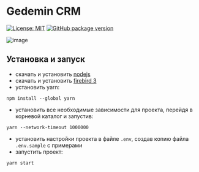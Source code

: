 # Gedemin CRM

[![License: MIT](https://img.shields.io/badge/License-MIT-yellow.svg?style=flat-square)](https://opensource.org/licenses/MIT)
[![GitHub package version](https://img.shields.io/github/package-json/v/gsbelarus/gdmn-nxt?style=flat-square)](https://github.com/gsbelarus/gdmn-nxt/)

![image](https://user-images.githubusercontent.com/11502258/204565528-24a71789-4bb5-4072-a201-511ea5e921cd.png)

## Установка и запуск
 - скачать и установить [nodejs](https://nodejs.org/en/download/)
 - скачать и установить [firebird 3](https://firebirdsql.org/en/firebird-3-0/)
 - установить yarn:
 ```
 npm install --global yarn
 ``` 
 - установить все необходимые зависимости для проекта, перейдя в корневой каталог и запустив:
 ```
 yarn --network-timeout 1000000
 ```
 - установить настройки проекта в файле `.env`, создав копию файла `.env.sample` с примерами
 - запустить проект:
 ```
 yarn start
 ```

